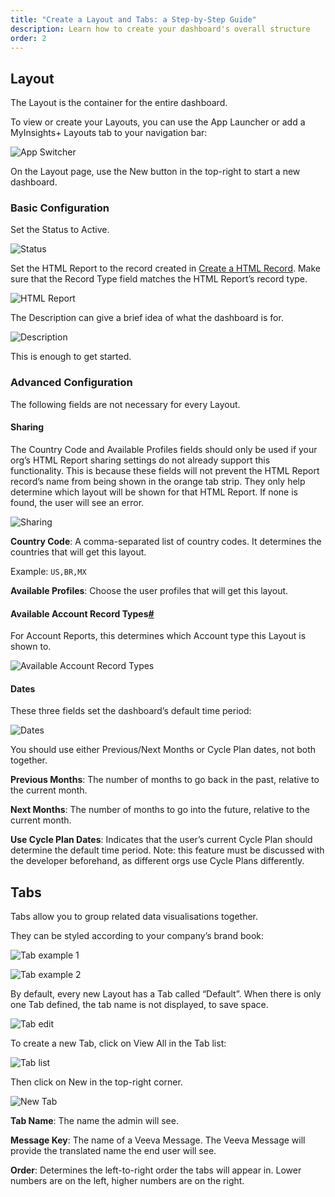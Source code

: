 ```yaml
---
title: "Create a Layout and Tabs: a Step-by-Step Guide"
description: Learn how to create your dashboard's overall structure
order: 2
---
```

## Layout

The Layout is the container for the entire dashboard.

To view or create your Layouts, you can use the App Launcher or add a MyInsights+ Layouts tab to your navigation bar:

![App Switcher](https://ccp-myi.netlify.app/04-admin/01-guides/layout-01.png "App Switcher")

On the Layout page, use the New button in the top-right to start a new dashboard.

### Basic Configuration

Set the Status to Active.

![Status](https://ccp-myi.netlify.app/04-admin/01-guides/layout-02.png "Status")

Set the HTML Report to the record created in [Create a HTML Record](https://ccp-myi.netlify.app/04-admin/01-guides/01-create-a-html-record.html). Make sure that the Record Type field matches the HTML Report’s record type.

![HTML Report](https://ccp-myi.netlify.app/04-admin/01-guides/layout-03.png "HTML Report")

The Description can give a brief idea of what the dashboard is for.

![Description](https://ccp-myi.netlify.app/04-admin/01-guides/layout-04.png "Description")

This is enough to get started.

### Advanced Configuration

The following fields are not necessary for every Layout.

#### Sharing

The Country Code and Available Profiles fields should only be used if your org’s HTML Report sharing settings do not already support this functionality. This is because these fields will not prevent the HTML Report record’s name from being shown in the orange tab strip. They only help determine which layout will be shown for that HTML Report. If none is found, the user will see an error.

![Sharing](https://ccp-myi.netlify.app/04-admin/01-guides/layout-05.png "Sharing")

**Country Code**: A comma-separated list of country codes. It determines the countries that will get this layout.

Example: `US,BR,MX`

**Available Profiles**: Choose the user profiles that will get this layout.

#### Available Account Record Types[\#](https://ccp-myi.netlify.app/04-admin/01-guides/02-create-a-layout-and-tabs.html#available-account-record-types)

For Account Reports, this determines which Account type this Layout is shown to.

![Available Account Record Types](https://ccp-myi.netlify.app/04-admin/01-guides/layout-06.png "Available Account Record Types")

#### Dates

These three fields set the dashboard’s default time period:

![Dates](https://ccp-myi.netlify.app/04-admin/01-guides/layout-07.png "Dates")

You should use either Previous/Next Months or Cycle Plan dates, not both together.

**Previous Months**: The number of months to go back in the past, relative to the current month.

**Next Months**: The number of months to go into the future, relative to the current month.

**Use Cycle Plan Dates**: Indicates that the user’s current Cycle Plan should determine the default time period. Note: this feature must be discussed with the developer beforehand, as different orgs use Cycle Plans differently.

## Tabs

Tabs allow you to group related data visualisations together.

They can be styled according to your company’s brand book:

![Tab example 1](https://ccp-myi.netlify.app/04-admin/01-guides/tabs-01.png "Tab example 1")

![Tab example 2](https://ccp-myi.netlify.app/04-admin/01-guides/tabs-02.png "Tab example 2")

By default, every new Layout has a Tab called “Default”. When there is only one Tab defined, the tab name is not displayed, to save space.

![Tab edit](https://ccp-myi.netlify.app/04-admin/01-guides/tabs-03.png "Tab edit")

To create a new Tab, click on View All in the Tab list:

![Tab list](https://ccp-myi.netlify.app/04-admin/01-guides/tabs-04.png "Tab list")

Then click on New in the top-right corner.

![New Tab](https://ccp-myi.netlify.app/04-admin/01-guides/tabs-03.png "New Tab")

**Tab Name**: The name the admin will see.

**Message Key**: The name of a Veeva Message. The Veeva Message will provide the translated name the end user will see.

**Order**: Determines the left-to-right order the tabs will appear in. Lower numbers are on the left, higher numbers are on the right.